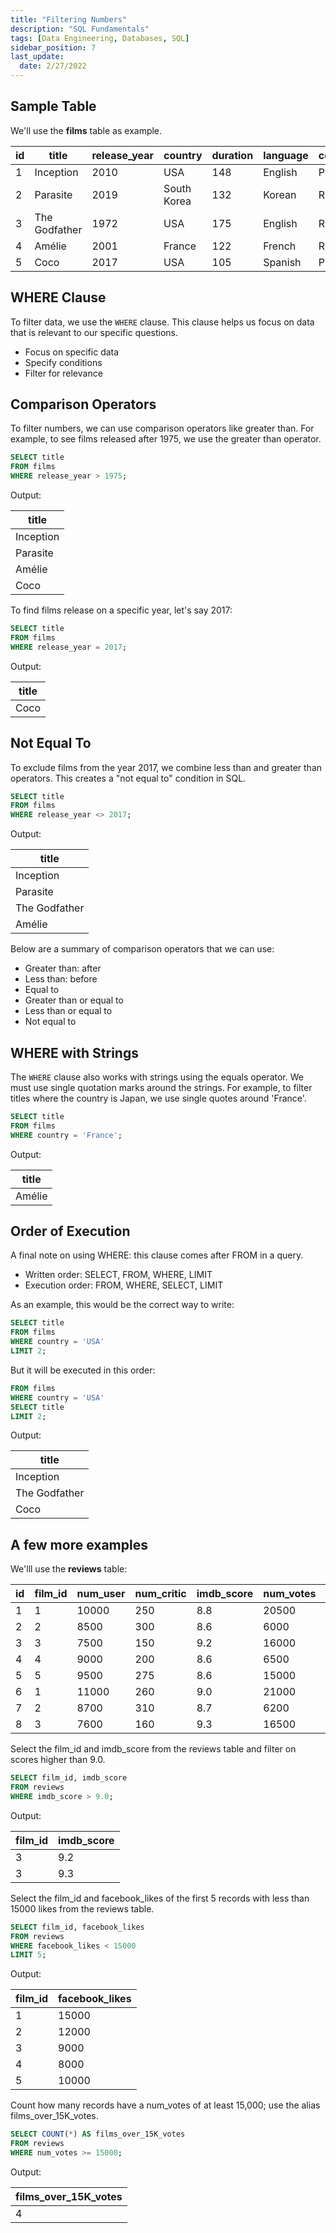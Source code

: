 ```yaml
---
title: "Filtering Numbers"
description: "SQL Fundamentals"
tags: [Data Engineering, Databases, SQL]
sidebar_position: 7
last_update:
  date: 2/27/2022
---
```



## Sample Table 

We'll use the **films** table as example.

| id | title        | release_year | country     | duration | language | certification | gross      | budget     |
|----|--------------|--------------|-------------|----------|----------|---------------|------------|------------|
| 1  | Inception    | 2010         | USA         | 148      | English  | PG-13         | 829895144  | 160000000  |
| 2  | Parasite     | 2019         | South Korea | 132      | Korean   | R             | 257590152  | 11400000   |
| 3  | The Godfather| 1972         | USA         | 175      | English  | R             | 246120986  | 6000000    |
| 4  | Amélie       | 2001         | France      | 122      | French   | R             | 174200000  | 10000000   |
| 5  | Coco         | 2017         | USA         | 105      | Spanish  | PG            | 807082196  | 175000000  |

## WHERE Clause

To filter data, we use the `WHERE` clause. This clause helps us focus on data that is relevant to our specific questions. 

- Focus on specific data
- Specify conditions
- Filter for relevance

## Comparison Operators

To filter numbers, we can use comparison operators like greater than. For example, to see films released after 1975, we use the greater than operator.

```sql
SELECT title
FROM films 
WHERE release_year > 1975;
```

Output:

| title        |
|--------------|
| Inception    |
| Parasite     |
| Amélie       |
| Coco         |


To find films release on a specific year, let's say 2017:

```sql
SELECT title
FROM films 
WHERE release_year = 2017;
```

Output:

| title        |
|--------------|
| Coco         |


## Not Equal To

To exclude films from the year 2017, we combine less than and greater than operators. This creates a "not equal to" condition in SQL.

```sql
SELECT title
FROM films 
WHERE release_year <> 2017;
```

Output:

| title         |
|-------------- |
| Inception     |
| Parasite      |
| The Godfather |
| Amélie        |


Below are a summary of comparison operators that we can use:

- Greater than: after
- Less than: before
- Equal to
- Greater than or equal to
- Less than or equal to
- Not equal to

## WHERE with Strings

The `WHERE` clause also works with strings using the equals operator. We must use single quotation marks around the strings. For example, to filter titles where the country is Japan, we use single quotes around 'France'.


```sql
SELECT title
FROM films 
WHERE country = 'France';
```

Output:

| title        |
|--------------|
| Amélie       |



## Order of Execution

A final note on using WHERE: this clause comes after FROM in a query. 

- Written order: SELECT, FROM, WHERE, LIMIT
- Execution order: FROM, WHERE, SELECT, LIMIT

As an example, this would be the correct way to write:

```sql
SELECT title
FROM films 
WHERE country = 'USA'
LIMIT 2;
```

But it will be executed in this order:

```sql
FROM films 
WHERE country = 'USA'
SELECT title
LIMIT 2;
```

Output:

| title         |
|-------------- |
| Inception     |
| The Godfather |
| Coco          |


## A few more examples

We'lll use the **reviews** table:

| id | film_id | num_user | num_critic | imdb_score | num_votes | facebook_likes |
|----|---------|----------|------------|------------|-----------|----------------|
| 1  | 1       | 10000    | 250        | 8.8        | 20500   | 15000        |
| 2  | 2       | 8500     | 300        | 8.6        | 6000    | 12000        |
| 3  | 3       | 7500     | 150        | 9.2        | 16000   | 9000         |
| 4  | 4       | 9000     | 200        | 8.6        | 6500    | 80000        |
| 5  | 5       | 9500     | 275        | 8.6        | 15000   | 10000        |
| 6  | 1       | 11000    | 260        | 9.0        | 21000   | 15500        |
| 7  | 2       | 8700     | 310        | 8.7        | 6200    | 12500        |
| 8  | 3       | 7600     | 160        | 9.3        | 16500   | 95000        |


Select the film_id and imdb_score from the reviews table and filter on scores higher than 9.0.

```sql
SELECT film_id, imdb_score
FROM reviews
WHERE imdb_score > 9.0;
```

Output:

| film_id | imdb_score |
|---------|------------|
| 3       | 9.2        |
| 3       | 9.3        |


Select the film_id and facebook_likes of the first 5 records with less than 15000 likes from the reviews table.

```sql
SELECT film_id, facebook_likes
FROM reviews
WHERE facebook_likes < 15000
LIMIT 5;
```

Output:

| film_id | facebook_likes |
|---------|----------------|
| 1       | 15000          |
| 2       | 12000          |
| 3       | 9000           |
| 4       | 8000           |
| 5       | 10000          |


Count how many records have a num_votes of at least 15,000; use the alias films_over_15K_votes.

```sql
SELECT COUNT(*) AS films_over_15K_votes
FROM reviews
WHERE num_votes >= 15000;
```

Output:

| films_over_15K_votes |
|----------------------|
| 4                    |